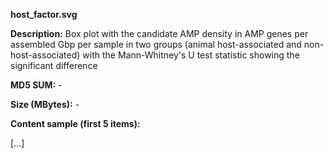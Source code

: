 **host_factor.svg**

**Description:**	Box plot with the candidate AMP density in AMP genes per assembled Gbp
                        per sample in two groups (animal host-associated and non-host-associated)
                        with the Mann-Whitney's U test statistic showing the significant difference
                        
**MD5 SUM:**	-

**Size (MBytes):**	-

**Content sample (first 5 items):**

[...]
